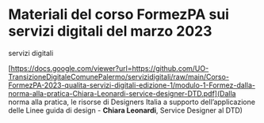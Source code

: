 # Materiali del corso FormezPA sui servizi digitali del marzo 2023

servizi digitali

[https://docs.google.com/viewer?url=https://github.com/UO-TransizioneDigitaleComunePalermo/servizidigitali/raw/main/Corso-FormezPA-2023-qualita-servizi-digitali-edizione-1/modulo-1-Formez-dalla-norma-alla-pratica-Chiara-Leonardi-service-designer-DTD.pdf](Dalla norma alla pratica, le risorse di Designers Italia a supporto
dell’applicazione delle Linee guida di design - **Chiara Leonardi**, Service Designer al DTD)
